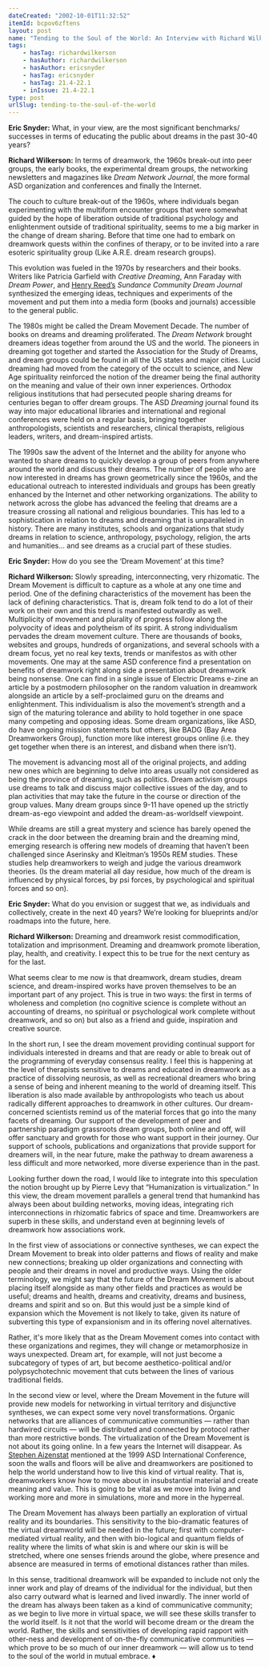 ```yaml
---
dateCreated: "2002-10-01T11:32:52"
itemId: bcpov6zftens
layout: post
name: "Tending to the Soul of the World: An Interview with Richard Wilkerson"
tags:
    - hasTag: richardwilkerson
    - hasAuthor: richardwilkerson
    - hasAuthor: ericsnyder
    - hasTag: ericsnyder
    - hasTag: 21.4-22.1
    - inIssue: 21.4-22.1
type: post
urlSlug: tending-to-the-soul-of-the-world
---
```


**Eric Snyder:** What, in your view, are the most significant benchmarks/ successes in terms of educating the public about dreams in the past 30-40 years?

**Richard Wilkerson:** In terms of dreamwork, the 1960s break-out into peer groups, the early books, the experimental dream groups, the networking newsletters and magazines like _Dream Network Journal_, the more formal ASD organization and conferences and finally the Internet.

The couch to culture break-out of the 1960s, where individuals began experimenting with the multiform encounter groups that were somewhat guided by the hope of liberation outside of traditional psychology and enlightenment outside of traditional spirituality, seems to me a big marker in the change of dream sharing. Before that time one had to embark on dreamwork quests within the confines of therapy, or to be invited into a rare esoteric spirituality group (Like A.R.E. dream research groups).

This evolution was fueled in the 1970s by researchers and their books. Writers like Patricia Garfield with _Creative Dreaming_, Ann Faraday with _Dream Power_, and [Henry Reed’s](../@henryreed) _Sundance Community Dream Journal_ synthesized the emerging ideas, techniques and experiments of the movement and put them into a media form (books and journals) accessible to the general public.

The 1980s might be called the Dream Movement Decade. The number of books on dreams and dreaming proliferated. The _Dream Network_ brought dreamers ideas together from around the US and the world. The pioneers in dreaming got together and started the Association for the Study of Dreams, and dream groups could be found in all the US states and major cities. Lucid dreaming had moved from the category of the occult to science, and New Age spirituality reinforced the notion of the dreamer being the final authority on the meaning and value of their own inner experiences. Orthodox religious institutions that had persecuted people sharing dreams for centuries began to offer dream groups. The ASD _Dreaming_ journal found its way into major educational libraries and international and regional conferences were held on a regular basis, bringing together anthropologists, scientists and researchers, clinical therapists, religious leaders, writers, and dream-inspired artists.

The 1990s saw the advent of the Internet and the ability for anyone who wanted to share dreams to quickly develop a group of peers from anywhere around the world and discuss their dreams. The number of people who are now interested in dreams has grown geometrically since the 1960s, and the educational outreach to interested individuals and groups has been greatly enhanced by the Internet and other networking organizations. The ability to network across the globe has advanced the feeling that dreams are a treasure crossing all national and religious boundaries. This has led to a sophistication in relation to dreams and dreaming that is unparalleled in history. There are many institutes, schools and organizations that study dreams in relation to science, anthropology, psychology, religion, the arts and humanities... and see dreams as a crucial part of these studies.

**Eric Snyder:** How do you see the ‘Dream Movement’ at this time?

**Richard Wilkerson:** Slowly spreading, interconnecting, very rhizomatic. The Dream Movement is difficult to capture as a whole at any one time and period. One of the defining characteristics of the movement has been the lack of defining characteristics. That is, dream folk tend to do a lot of their work on their own and this trend is manifested outwardly as well. Multiplicity of movement and plurality of progress follow along the polyvocity of ideas and polytheism of its spirit. A strong individualism pervades the dream movement culture. There are thousands of books, websites and groups, hundreds of organizations, and several schools with a dream focus, yet no real key texts, trends or manifestos as with other movements. One may at the same ASD conference find a presentation on benefits of dreamwork right along side a presentation about dreamwork being nonsense. One can find in a single issue of Electric Dreams e-zine an article by a postmodern philosopher on the random valuation in dreamwork alongside an article by a self-proclaimed guru on the dreams and enlightenment. This individualism is also the movement’s strength and a sign of the maturing tolerance and ability to hold together in one space many competing and opposing ideas. Some dream organizations, like ASD, do have ongoing mission statements but others, like BADG (Bay Area Dreamworkers Group), function more like interest groups online (i.e. they get together when there is an interest, and disband when there isn’t).

The movement is advancing most all of the original projects, and adding new ones which are beginning to delve into areas usually not considered as being the province of dreaming, such as politics. Dream activism groups use dreams to talk and discuss major collective issues of the day, and to plan activities that may take the future in the course or direction of the group values. Many dream groups since 9-11 have opened up the strictly dream-as-ego viewpoint and added the dream-as-worldself viewpoint.

While dreams are still a great mystery and science has barely opened the crack in the door between the dreaming brain and the dreaming mind, emerging research is offering new models of dreaming that haven’t been challenged since Aserinsky and Kleitman’s 1950s REM studies. These studies help dreamworkers to weigh and judge the various dreamwork theories. (Is the dream material all day residue, how much of the dream is influenced by physical forces, by psi forces, by psychological and spiritual forces and so on).

**Eric Snyder:** What do you envision or suggest that we, as individuals and collectively, create in the next 40 years? We’re looking for blueprints and/or roadmaps into the future, here.

**Richard Wilkerson:** Dreaming and dreamwork resist commodification, totalization and imprisonment. Dreaming and dreamwork promote liberation, play, health, and creativity. I expect this to be true for the next century as for the last.

What seems clear to me now is that dreamwork, dream studies, dream science, and dream-inspired works have proven themselves to be an important part of any project. This is true in two ways: the first in terms of wholeness and completion (no cognitive science is complete without an accounting of dreams, no spiritual or psychological work complete without dreamwork, and so on) but also as a friend and guide, inspiration and creative source.

In the short run, I see the dream movement providing continual support for individuals interested in dreams and that are ready or able to break out of the programming of everyday consensus reality. I feel this is happening at the level of therapists sensitive to dreams and educated in dreamwork as a practice of dissolving neurosis, as well as recreational dreamers who bring a sense of being and inherent meaning to the world of dreaming itself. This liberation is also made available by anthropologists who teach us about radically different approaches to dreamwork in other cultures. Our dream-concerned scientists remind us of the material forces that go into the many facets of dreaming. Our support of the development of peer and partnership paradigm grassroots dream groups, both online and off, will offer sanctuary and growth for those who want support in their journey. Our support of schools, publications and organizations that provide support for dreamers will, in the near future, make the pathway to dream awareness a less difficult and more networked, more diverse experience than in the past.

Looking further down the road, I would like to integrate into this speculation the notion brought up by Pierre Levy that “Humanization is virtualization.” In this view, the dream movement parallels a general trend that humankind has always been about building networks, moving ideas, integrating rich interconnections in rhizomatic fabrics of space and time. Dreamworkers are superb in these skills, and understand even at beginning levels of dreamwork how associations work.

In the first view of associations or connective syntheses, we can expect the Dream Movement to break into older patterns and flows of reality and make new connections; breaking up older organizations and connecting with people and their dreams in novel and productive ways. Using the older terminology, we might say that the future of the Dream Movement is about placing itself alongside as many other fields and practices as would be useful; dreams and health, dreams and creativity, dreams and business, dreams and spirit and so on. But this would just be a simple kind of expansion which the Movement is not likely to take, given its nature of subverting this type of expansionism and in its offering novel alternatives.

Rather, it's more likely that as the Dream Movement comes into contact with these organizations and regimes, they will change or metamorphosize in ways unexpected. Dream art, for example, will not just become a subcategory of types of art, but become aesthetico-political and/or polypsychotechnic movement that cuts between the lines of various traditional fields.

In the second view or level, where the Dream Movement in the future will provide new models for networking in virtual territory and disjunctive syntheses, we can expect some very novel transformations. Organic networks that are alliances of communicative communities — rather than hardwired circuits — will be distributed and connected by protocol rather than more restrictive bonds. The virtualization of the Dream Movement is not about its going online. In a few years the Internet will disappear. As [Stephen Aizenstat](../@stephenaizenstat) mentioned at the 1999 ASD International Conference, soon the walls and floors will be alive and dreamworkers are positioned to help the world understand how to live this kind of virtual reality. That is, dreamworkers know how to move about in insubstantial material and create meaning and value. This is going to be vital as we move into living and working more and more in simulations, more and more in the hyperreal.

The Dream Movement has always been partially an exploration of virtual reality and its boundaries. This sensitivity to the bio-dramatic features of the virtual dreamworld will be needed in the future; first with computer-mediated virtual reality, and then with bio-logical and quantum fields of reality where the limits of what skin is and where our skin is will be stretched, where one senses friends around the globe, where presence and absence are measured in terms of emotional distances rather than miles.

In this sense, traditional dreamwork will be expanded to include not only the inner work and play of dreams of the individual for the individual, but then also carry outward what is learned and lived inwardly. The inner world of the dream has always been taken as a kind of communicative community; as we begin to live more in virtual space, we will see these skills transfer to the world itself. Is it not that the world will become dream or the dream the world. Rather, the skills and sensitivities of developing rapid rapport with other-ness and development of on-the-fly communicative communities — which prove to be so much of our inner dreamwork — will allow us to tend to the soul of the world in mutual embrace. ♦
